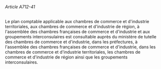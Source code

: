 ###### Article A712-41

Le plan comptable applicable aux chambres de commerce et d'industrie territoriales, aux chambres de commerce et d'industrie de région, à l'assemblée des chambres françaises de commerce et d'industrie et aux groupements interconsulaires est consultable auprès du ministère de tutelle des chambres de commerce et d'industrie, dans les préfectures, à l'assemblée des chambres françaises de commerce et d'industrie, dans les chambres de commerce et d'industrie territoriales, les chambres de commerce et d'industrie de région ainsi que les groupements interconsulaires.

